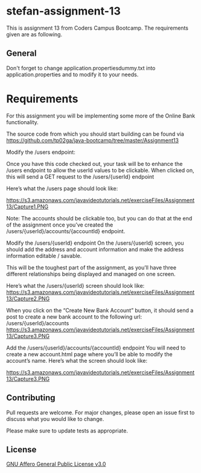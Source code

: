 # stefan-assignment-13

This is assignment 13 from Coders Campus Bootcamp. The  requirements given are as following.

## General

Don't forget to change application.propertiesdummy.txt into application.properties and to modify it to your needs.

# Requirements

For this assignment you will be implementing some more of the Online Bank functionality.

The source code from which you should start building can be found via https://github.com/tp02ga/java-bootcamp/tree/master/Assignment13

Modify the /users endpoint:

Once you have this code checked out, your task will be to enhance the /users endpoint to allow the userId values to be clickable.
When clicked on, this will send a GET request to the /users/{userId} endpoint

Here’s what the /users page should look like:

https://s3.amazonaws.com/javavideotutorials.net/exerciseFiles/Assignment13/Capture1.PNG

Note: The accounts should be clickable too, but you can do that at the end of the assignment once you’ve created the /users/{userId}/accounts/{accountId} endpoint.

Modify the /users/{userId} endpoint
On the /users/{userId} screen, you should add the address and account information and make the address information editable / savable.

This will be the toughest part of the assignment, as you’ll have three different relationships being displayed and managed on one screen.

Here’s what the /users/{userId} screen should look like:
https://s3.amazonaws.com/javavideotutorials.net/exerciseFiles/Assignment13/Capture2.PNG


When you click on the “Create New Bank Account” button, it should send a post to create a new bank account to the following url: /users/{userId}/accounts
https://s3.amazonaws.com/javavideotutorials.net/exerciseFiles/Assignment13/Capture3.PNG
 

Add the /users/{userId}/accounts/{accountId} endpoint
You will need to create a new account.html page where you’ll be able to modify the account’s name. Here’s what the screen should look like:

https://s3.amazonaws.com/javavideotutorials.net/exerciseFiles/Assignment13/Capture3.PNG

## Contributing

Pull requests are welcome. For major changes, please open an issue first
to discuss what you would like to change.

Please make sure to update tests as appropriate.

## License
[GNU Affero General Public License v3.0](https://choosealicense.com/licenses/agpl-3.0/)


 
